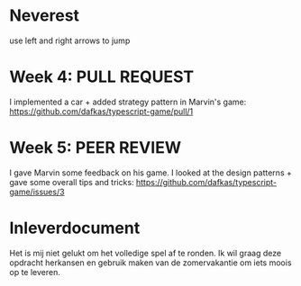 # Neverest
use left and right arrows to jump

# Week 4: PULL REQUEST

I implemented a car + added strategy pattern in Marvin's game: https://github.com/dafkas/typescript-game/pull/1

# Week 5: PEER REVIEW

I gave Marvin some feedback on his game. I looked at the design patterns + gave some overall tips and tricks: https://github.com/dafkas/typescript-game/issues/3

# Inleverdocument

Het is mij niet gelukt om het volledige spel af te ronden. Ik wil graag deze opdracht herkansen en gebruik maken van de zomervakantie om iets moois op te leveren.